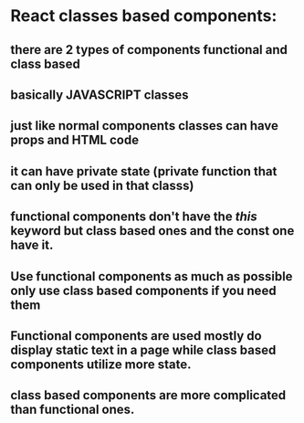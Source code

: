 # React classes based components:

## there are 2 types of components functional and class based
## basically JAVASCRIPT classes

## just like normal components classes can have props and HTML code

## it can have private state (private function that can only be used in that classs)
## functional components don't have the *this* keyword but class based ones and the const one have it.

## Use functional components as much as possible only use class based components if you need them

## Functional components are used mostly do display static text in a page while class based components utilize more state.

## class based components are more complicated than functional ones.

